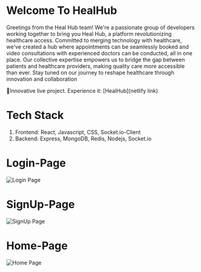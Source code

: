 # Welcome To HealHub
Greetings from the Heal Hub team! We're a passionate group of developers working together to bring you Heal Hub, a platform revolutionizing healthcare access. Committed to merging technology with healthcare, we've created a hub where appointments can be seamlessly booked and video consultations with experienced doctors can be conducted, all in one place. Our collective expertise empowers us to bridge the gap between patients and healthcare providers, making quality care more accessible than ever. Stay tuned on our journey to reshape healthcare through innovation and collaboration

🍁Innovative live project. Experience it: [HealHub](netlify link)

# Tech Stack
  1) Frontend: React, Javascript, CSS, Socket.io-Client
  2) Backend: Express, MongoDB, Redis, Nodejs, Socket.io

# Login-Page
![Login Page]()

# SignUp-Page
![SignUp Page]()

# Home-Page
![Home Page]()


